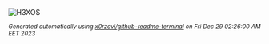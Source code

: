 <div align="justify">
<picture>
    <source media="(prefers-color-scheme: dark)" srcset="https://i.ibb.co/rwzgwW8/output-gif.gif">
    <source media="(prefers-color-scheme: light)" srcset="https://i.ibb.co/rwzgwW8/output-gif.gif">
    <img alt="H3XOS" src="https://i.ibb.co/rwzgwW8/output-gif.gif">
</picture>

<sub><i>Generated automatically using [x0rzavi/github-readme-terminal](https://github.com/x0rzavi/github-readme-terminal) on Fri Dec 29 02:26:00 AM EET 2023</i></sub>
</div>